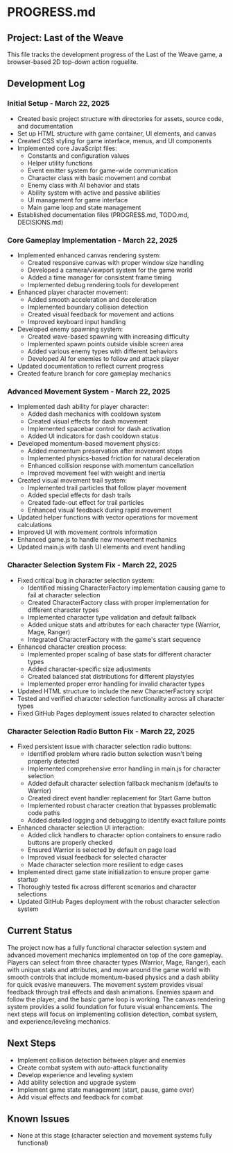 # PROGRESS.md

## Project: Last of the Weave

This file tracks the development progress of the Last of the Weave game, a browser-based 2D top-down action roguelite.

## Development Log

### Initial Setup - March 22, 2025

- Created basic project structure with directories for assets, source code, and documentation
- Set up HTML structure with game container, UI elements, and canvas
- Created CSS styling for game interface, menus, and UI components
- Implemented core JavaScript files:
  - Constants and configuration values
  - Helper utility functions
  - Event emitter system for game-wide communication
  - Character class with basic movement and combat
  - Enemy class with AI behavior and stats
  - Ability system with active and passive abilities
  - UI management for game interface
  - Main game loop and state management
- Established documentation files (PROGRESS.md, TODO.md, DECISIONS.md)

### Core Gameplay Implementation - March 22, 2025

- Implemented enhanced canvas rendering system:
  - Created responsive canvas with proper window size handling
  - Developed a camera/viewport system for the game world
  - Added a time manager for consistent frame timing
  - Implemented debug rendering tools for development
- Enhanced player character movement:
  - Added smooth acceleration and deceleration
  - Implemented boundary collision detection
  - Created visual feedback for movement and actions
  - Improved keyboard input handling
- Developed enemy spawning system:
  - Created wave-based spawning with increasing difficulty
  - Implemented spawn points outside visible screen area
  - Added various enemy types with different behaviors
  - Developed AI for enemies to follow and attack player
- Updated documentation to reflect current progress
- Created feature branch for core gameplay mechanics

### Advanced Movement System - March 22, 2025

- Implemented dash ability for player character:
  - Added dash mechanics with cooldown system
  - Created visual effects for dash movement
  - Implemented spacebar control for dash activation
  - Added UI indicators for dash cooldown status
- Developed momentum-based movement physics:
  - Added momentum preservation after movement stops
  - Implemented physics-based friction for natural deceleration
  - Enhanced collision response with momentum cancellation
  - Improved movement feel with weight and inertia
- Created visual movement trail system:
  - Implemented trail particles that follow player movement
  - Added special effects for dash trails
  - Created fade-out effect for trail particles
  - Enhanced visual feedback during rapid movement
- Updated helper functions with vector operations for movement calculations
- Improved UI with movement controls information
- Enhanced game.js to handle new movement mechanics
- Updated main.js with dash UI elements and event handling

### Character Selection System Fix - March 22, 2025

- Fixed critical bug in character selection system:
  - Identified missing CharacterFactory implementation causing game to fail at character selection
  - Created CharacterFactory class with proper implementation for different character types
  - Implemented character type validation and default fallback
  - Added unique stats and attributes for each character type (Warrior, Mage, Ranger)
  - Integrated CharacterFactory with the game's start sequence
- Enhanced character creation process:
  - Implemented proper scaling of base stats for different character types
  - Added character-specific size adjustments
  - Created balanced stat distributions for different playstyles
  - Implemented proper error handling for invalid character types
- Updated HTML structure to include the new CharacterFactory script
- Tested and verified character selection functionality across all character types
- Fixed GitHub Pages deployment issues related to character selection

### Character Selection Radio Button Fix - March 22, 2025

- Fixed persistent issue with character selection radio buttons:
  - Identified problem where radio button selection wasn't being properly detected
  - Implemented comprehensive error handling in main.js for character selection
  - Added default character selection fallback mechanism (defaults to Warrior)
  - Created direct event handler replacement for Start Game button
  - Implemented robust character creation that bypasses problematic code paths
  - Added detailed logging and debugging to identify exact failure points
- Enhanced character selection UI interaction:
  - Added click handlers to character option containers to ensure radio buttons are properly checked
  - Ensured Warrior is selected by default on page load
  - Improved visual feedback for selected character
  - Made character selection more resilient to edge cases
- Implemented direct game state initialization to ensure proper game startup
- Thoroughly tested fix across different scenarios and character selections
- Updated GitHub Pages deployment with the robust character selection system

## Current Status

The project now has a fully functional character selection system and advanced movement mechanics implemented on top of the core gameplay. Players can select from three character types (Warrior, Mage, Ranger), each with unique stats and attributes, and move around the game world with smooth controls that include momentum-based physics and a dash ability for quick evasive maneuvers. The movement system provides visual feedback through trail effects and dash animations. Enemies spawn and follow the player, and the basic game loop is working. The canvas rendering system provides a solid foundation for future visual enhancements. The next steps will focus on implementing collision detection, combat system, and experience/leveling mechanics.

## Next Steps

- Implement collision detection between player and enemies
- Create combat system with auto-attack functionality
- Develop experience and leveling system
- Add ability selection and upgrade system
- Implement game state management (start, pause, game over)
- Add visual effects and feedback for combat

## Known Issues

- None at this stage (character selection and movement systems fully functional)
